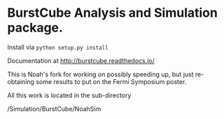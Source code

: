 # BurstCube Analysis and Simulation package.

Install via `python setup.py install`

Documentation at http://burstcube.readthedocs.io/



This is Noah's fork for working on possibly speeding up, but just re-obtaining some results to put on the Fermi Symposium poster. 

All this work is located in the sub-directory

/Simulation/BurstCube/NoahSim